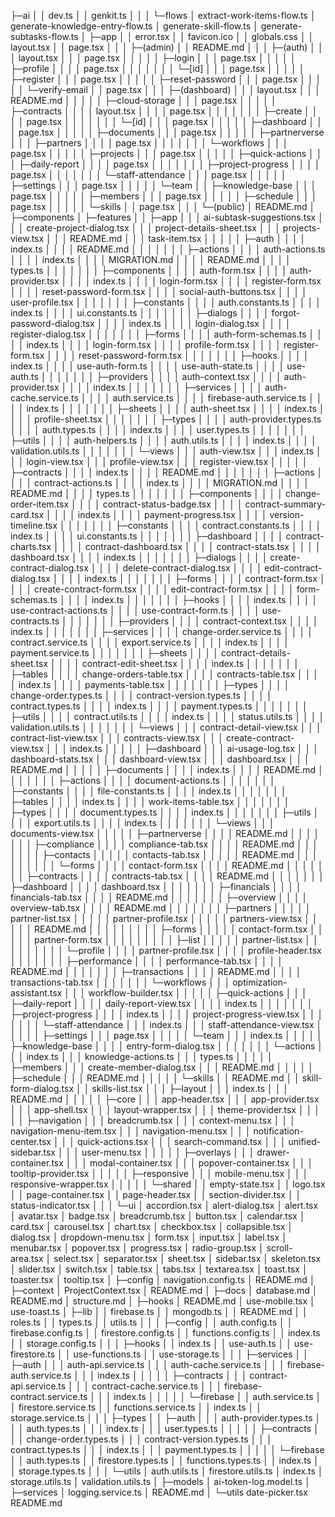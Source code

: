 ├─ai
│  │  dev.ts
│  │  genkit.ts
│  │
│  └─flows
│          extract-work-items-flow.ts
│          generate-knowledge-entry-flow.ts
│          generate-skill-flow.ts
│          generate-subtasks-flow.ts
│
├─app
│  │  error.tsx
│  │  favicon.ico
│  │  globals.css
│  │  layout.tsx
│  │  page.tsx
│  │
│  ├─(admin)
│  │      README.md
│  │
│  ├─(auth)
│  │  │  layout.tsx
│  │  │  page.tsx
│  │  │
│  │  ├─login
│  │  │      page.tsx
│  │  │
│  │  ├─profile
│  │  │  │  page.tsx
│  │  │  │
│  │  │  └─[id]
│  │  │          page.tsx
│  │  │
│  │  ├─register
│  │  │      page.tsx
│  │  │
│  │  ├─reset-password
│  │  │      page.tsx
│  │  │
│  │  └─verify-email
│  │          page.tsx
│  │
│  ├─(dashboard)
│  │  │  layout.tsx
│  │  │  README.md
│  │  │
│  │  ├─cloud-storage
│  │  │      page.tsx
│  │  │
│  │  ├─contracts
│  │  │  │  layout.tsx
│  │  │  │  page.tsx
│  │  │  │
│  │  │  ├─create
│  │  │  │      page.tsx
│  │  │  │
│  │  │  └─[id]
│  │  │          page.tsx
│  │  │
│  │  ├─dashboard
│  │  │      page.tsx
│  │  │
│  │  ├─documents
│  │  │      page.tsx
│  │  │
│  │  ├─partnerverse
│  │  │  ├─partners
│  │  │  │      page.tsx
│  │  │  │
│  │  │  └─workflows
│  │  │          page.tsx
│  │  │
│  │  ├─projects
│  │  │      page.tsx
│  │  │
│  │  ├─quick-actions
│  │  │  ├─daily-report
│  │  │  │      page.tsx
│  │  │  │
│  │  │  ├─project-progress
│  │  │  │      page.tsx
│  │  │  │
│  │  │  └─staff-attendance
│  │  │          page.tsx
│  │  │
│  │  ├─settings
│  │  │      page.tsx
│  │  │
│  │  └─team
│  │      ├─knowledge-base
│  │      │      page.tsx
│  │      │
│  │      ├─members
│  │      │      page.tsx
│  │      │
│  │      ├─schedule
│  │      │      page.tsx
│  │      │
│  │      └─skills
│  │              page.tsx
│  │
│  └─(public)
│          README.md
│
├─components
│  ├─features
│  │  ├─app
│  │  │      ai-subtask-suggestions.tsx
│  │  │      create-project-dialog.tsx
│  │  │      project-details-sheet.tsx
│  │  │      projects-view.tsx
│  │  │      README.md
│  │  │      task-item.tsx
│  │  │
│  │  ├─auth
│  │  │  │  index.ts
│  │  │  │  README.md
│  │  │  │
│  │  │  ├─actions
│  │  │  │      auth-actions.ts
│  │  │  │      index.ts
│  │  │  │      MIGRATION.md
│  │  │  │      README.md
│  │  │  │      types.ts
│  │  │  │
│  │  │  ├─components
│  │  │  │      auth-form.tsx
│  │  │  │      auth-provider.tsx
│  │  │  │      index.ts
│  │  │  │      login-form.tsx
│  │  │  │      register-form.tsx
│  │  │  │      reset-password-form.tsx
│  │  │  │      social-auth-buttons.tsx
│  │  │  │      user-profile.tsx
│  │  │  │
│  │  │  ├─constants
│  │  │  │      auth.constants.ts
│  │  │  │      index.ts
│  │  │  │      ui.constants.ts
│  │  │  │
│  │  │  ├─dialogs
│  │  │  │      forgot-password-dialog.tsx
│  │  │  │      index.ts
│  │  │  │      login-dialog.tsx
│  │  │  │      register-dialog.tsx
│  │  │  │
│  │  │  ├─forms
│  │  │  │      auth-form-schemas.ts
│  │  │  │      index.ts
│  │  │  │      login-form.tsx
│  │  │  │      profile-form.tsx
│  │  │  │      register-form.tsx
│  │  │  │      reset-password-form.tsx
│  │  │  │
│  │  │  ├─hooks
│  │  │  │      index.ts
│  │  │  │      use-auth-form.ts
│  │  │  │      use-auth-state.ts
│  │  │  │      use-auth.ts
│  │  │  │
│  │  │  ├─providers
│  │  │  │      auth-context.tsx
│  │  │  │      auth-provider.tsx
│  │  │  │      index.ts
│  │  │  │
│  │  │  ├─services
│  │  │  │      auth-cache.service.ts
│  │  │  │      auth.service.ts
│  │  │  │      firebase-auth.service.ts
│  │  │  │      index.ts
│  │  │  │
│  │  │  ├─sheets
│  │  │  │      auth-sheet.tsx
│  │  │  │      index.ts
│  │  │  │      profile-sheet.tsx
│  │  │  │
│  │  │  ├─types
│  │  │  │      auth-provider.types.ts
│  │  │  │      auth.types.ts
│  │  │  │      index.ts
│  │  │  │      user.types.ts
│  │  │  │
│  │  │  ├─utils
│  │  │  │      auth-helpers.ts
│  │  │  │      auth.utils.ts
│  │  │  │      index.ts
│  │  │  │      validation.utils.ts
│  │  │  │
│  │  │  └─views
│  │  │          auth-view.tsx
│  │  │          index.ts
│  │  │          login-view.tsx
│  │  │          profile-view.tsx
│  │  │          register-view.tsx
│  │  │
│  │  ├─contracts
│  │  │  │  index.ts
│  │  │  │  README.md
│  │  │  │
│  │  │  ├─actions
│  │  │  │      contract-actions.ts
│  │  │  │      index.ts
│  │  │  │      MIGRATION.md
│  │  │  │      README.md
│  │  │  │      types.ts
│  │  │  │
│  │  │  ├─components
│  │  │  │      change-order-item.tsx
│  │  │  │      contract-status-badge.tsx
│  │  │  │      contract-summary-card.tsx
│  │  │  │      index.ts
│  │  │  │      payment-progress.tsx
│  │  │  │      version-timeline.tsx
│  │  │  │
│  │  │  ├─constants
│  │  │  │      contract.constants.ts
│  │  │  │      index.ts
│  │  │  │      ui.constants.ts
│  │  │  │
│  │  │  ├─dashboard
│  │  │  │      contract-charts.tsx
│  │  │  │      contract-dashboard.tsx
│  │  │  │      contract-stats.tsx
│  │  │  │      dashboard.tsx
│  │  │  │      index.ts
│  │  │  │
│  │  │  ├─dialogs
│  │  │  │      create-contract-dialog.tsx
│  │  │  │      delete-contract-dialog.tsx
│  │  │  │      edit-contract-dialog.tsx
│  │  │  │      index.ts
│  │  │  │
│  │  │  ├─forms
│  │  │  │      contract-form.tsx
│  │  │  │      create-contract-form.tsx
│  │  │  │      edit-contract-form.tsx
│  │  │  │      form-schemas.ts
│  │  │  │      index.ts
│  │  │  │
│  │  │  ├─hooks
│  │  │  │      index.ts
│  │  │  │      use-contract-actions.ts
│  │  │  │      use-contract-form.ts
│  │  │  │      use-contracts.ts
│  │  │  │
│  │  │  ├─providers
│  │  │  │      contract-context.tsx
│  │  │  │      index.ts
│  │  │  │
│  │  │  ├─services
│  │  │  │      change-order.service.ts
│  │  │  │      contract.service.ts
│  │  │  │      export.service.ts
│  │  │  │      index.ts
│  │  │  │      payment.service.ts
│  │  │  │
│  │  │  ├─sheets
│  │  │  │      contract-details-sheet.tsx
│  │  │  │      contract-edit-sheet.tsx
│  │  │  │      index.ts
│  │  │  │
│  │  │  ├─tables
│  │  │  │      change-orders-table.tsx
│  │  │  │      contracts-table.tsx
│  │  │  │      index.ts
│  │  │  │      payments-table.tsx
│  │  │  │
│  │  │  ├─types
│  │  │  │      change-order.types.ts
│  │  │  │      contract-version.types.ts
│  │  │  │      contract.types.ts
│  │  │  │      index.ts
│  │  │  │      payment.types.ts
│  │  │  │
│  │  │  ├─utils
│  │  │  │      contract.utils.ts
│  │  │  │      index.ts
│  │  │  │      status.utils.ts
│  │  │  │      validation.utils.ts
│  │  │  │
│  │  │  └─views
│  │  │          contract-detail-view.tsx
│  │  │          contract-list-view.tsx
│  │  │          contracts-view.tsx
│  │  │          create-contract-view.tsx
│  │  │          index.ts
│  │  │
│  │  ├─dashboard
│  │  │      ai-usage-log.tsx
│  │  │      dashboard-stats.tsx
│  │  │      dashboard-view.tsx
│  │  │      dashboard.tsx
│  │  │      README.md
│  │  │
│  │  ├─documents
│  │  │  │  index.ts
│  │  │  │  README.md
│  │  │  │
│  │  │  ├─actions
│  │  │  │      document-actions.ts
│  │  │  │
│  │  │  ├─constants
│  │  │  │      file-constants.ts
│  │  │  │      index.ts
│  │  │  │
│  │  │  ├─tables
│  │  │  │      index.ts
│  │  │  │      work-items-table.tsx
│  │  │  │
│  │  │  ├─types
│  │  │  │      document.types.ts
│  │  │  │      index.ts
│  │  │  │
│  │  │  ├─utils
│  │  │  │      export.utils.ts
│  │  │  │      index.ts
│  │  │  │
│  │  │  └─views
│  │  │          documents-view.tsx
│  │  │
│  │  ├─partnerverse
│  │  │  │  README.md
│  │  │  │
│  │  │  ├─compliance
│  │  │  │      compliance-tab.tsx
│  │  │  │      README.md
│  │  │  │
│  │  │  ├─contacts
│  │  │  │  │  contacts-tab.tsx
│  │  │  │  │  README.md
│  │  │  │  │
│  │  │  │  └─forms
│  │  │  │          contact-form.tsx
│  │  │  │          README.md
│  │  │  │
│  │  │  ├─contracts
│  │  │  │      contracts-tab.tsx
│  │  │  │      README.md
│  │  │  │
│  │  │  ├─dashboard
│  │  │  │      dashboard.tsx
│  │  │  │
│  │  │  ├─financials
│  │  │  │      financials-tab.tsx
│  │  │  │      README.md
│  │  │  │
│  │  │  ├─overview
│  │  │  │      overview-tab.tsx
│  │  │  │      README.md
│  │  │  │
│  │  │  ├─partners
│  │  │  │  │  partner-list.tsx
│  │  │  │  │  partner-profile.tsx
│  │  │  │  │  partners-view.tsx
│  │  │  │  │  README.md
│  │  │  │  │
│  │  │  │  ├─forms
│  │  │  │  │      contact-form.tsx
│  │  │  │  │      partner-form.tsx
│  │  │  │  │
│  │  │  │  ├─list
│  │  │  │  │      partner-list.tsx
│  │  │  │  │
│  │  │  │  └─profile
│  │  │  │          partner-profile.tsx
│  │  │  │          profile-header.tsx
│  │  │  │
│  │  │  ├─performance
│  │  │  │      performance-tab.tsx
│  │  │  │      README.md
│  │  │  │
│  │  │  ├─transactions
│  │  │  │      README.md
│  │  │  │      transactions-tab.tsx
│  │  │  │
│  │  │  └─workflows
│  │  │          optimization-assistant.tsx
│  │  │          workflow-builder.tsx
│  │  │
│  │  ├─quick-actions
│  │  │  ├─daily-report
│  │  │  │      daily-report-view.tsx
│  │  │  │      index.ts
│  │  │  │
│  │  │  ├─project-progress
│  │  │  │      index.ts
│  │  │  │      project-progress-view.tsx
│  │  │  │
│  │  │  └─staff-attendance
│  │  │          index.ts
│  │  │          staff-attendance-view.tsx
│  │  │
│  │  ├─settings
│  │  │      page.tsx
│  │  │
│  │  └─team
│  │      │  index.ts
│  │      │
│  │      ├─knowledge-base
│  │      │  │  entry-form-dialog.tsx
│  │      │  │
│  │      │  └─actions
│  │      │          index.ts
│  │      │          knowledge-actions.ts
│  │      │          types.ts
│  │      │
│  │      ├─members
│  │      │      create-member-dialog.tsx
│  │      │      README.md
│  │      │
│  │      ├─schedule
│  │      │      README.md
│  │      │
│  │      └─skills
│  │              README.md
│  │              skill-form-dialog.tsx
│  │              skills-list.tsx
│  │
│  ├─layout
│  │  │  index.ts
│  │  │  README.md
│  │  │
│  │  ├─core
│  │  │      app-header.tsx
│  │  │      app-provider.tsx
│  │  │      app-shell.tsx
│  │  │      layout-wrapper.tsx
│  │  │      theme-provider.tsx
│  │  │
│  │  ├─navigation
│  │  │      breadcrumb.tsx
│  │  │      context-menu.tsx
│  │  │      navigation-menu-item.tsx
│  │  │      navigation-menu.tsx
│  │  │      notification-center.tsx
│  │  │      quick-actions.tsx
│  │  │      search-command.tsx
│  │  │      unified-sidebar.tsx
│  │  │      user-menu.tsx
│  │  │
│  │  ├─overlays
│  │  │      drawer-container.tsx
│  │  │      modal-container.tsx
│  │  │      popover-container.tsx
│  │  │      tooltip-provider.tsx
│  │  │
│  │  ├─responsive
│  │  │      mobile-menu.tsx
│  │  │      responsive-wrapper.tsx
│  │  │
│  │  └─shared
│  │          empty-state.tsx
│  │          logo.tsx
│  │          page-container.tsx
│  │          page-header.tsx
│  │          section-divider.tsx
│  │          status-indicator.tsx
│  │
│  └─ui
│          accordion.tsx
│          alert-dialog.tsx
│          alert.tsx
│          avatar.tsx
│          badge.tsx
│          breadcrumb.tsx
│          button.tsx
│          calendar.tsx
│          card.tsx
│          carousel.tsx
│          chart.tsx
│          checkbox.tsx
│          collapsible.tsx
│          dialog.tsx
│          dropdown-menu.tsx
│          form.tsx
│          input.tsx
│          label.tsx
│          menubar.tsx
│          popover.tsx
│          progress.tsx
│          radio-group.tsx
│          scroll-area.tsx
│          select.tsx
│          separator.tsx
│          sheet.tsx
│          sidebar.tsx
│          skeleton.tsx
│          slider.tsx
│          switch.tsx
│          table.tsx
│          tabs.tsx
│          textarea.tsx
│          toast.tsx
│          toaster.tsx
│          tooltip.tsx
│
├─config
│      navigation.config.ts
│      README.md
│
├─context
│      ProjectContext.tsx
│      README.md
│
├─docs
│      database.md
│      README.md
│      structure.md
│
├─hooks
│      README.md
│      use-mobile.tsx
│      use-toast.ts
│
├─lib
│  │  firebase.ts
│  │  mongodb.ts
│  │  README.md
│  │  roles.ts
│  │  types.ts
│  │  utils.ts
│  │
│  ├─config
│  │      auth.config.ts
│  │      firebase.config.ts
│  │      firestore.config.ts
│  │      functions.config.ts
│  │      index.ts
│  │      storage.config.ts
│  │
│  ├─hooks
│  │      index.ts
│  │      use-auth.ts
│  │      use-firestore.ts
│  │      use-functions.ts
│  │      use-storage.ts
│  │
│  ├─services
│  │  ├─auth
│  │  │      auth-api.service.ts
│  │  │      auth-cache.service.ts
│  │  │      firebase-auth.service.ts
│  │  │      index.ts
│  │  │
│  │  ├─contracts
│  │  │      contract-api.service.ts
│  │  │      contract-cache.service.ts
│  │  │      firebase-contract.service.ts
│  │  │      index.ts
│  │  │
│  │  └─firebase
│  │          auth.service.ts
│  │          firestore.service.ts
│  │          functions.service.ts
│  │          index.ts
│  │          storage.service.ts
│  │
│  ├─types
│  │  ├─auth
│  │  │      auth-provider.types.ts
│  │  │      auth.types.ts
│  │  │      index.ts
│  │  │      user.types.ts
│  │  │
│  │  ├─contracts
│  │  │      change-order.types.ts
│  │  │      contract-version.types.ts
│  │  │      contract.types.ts
│  │  │      index.ts
│  │  │      payment.types.ts
│  │  │
│  │  └─firebase
│  │          auth.types.ts
│  │          firestore.types.ts
│  │          functions.types.ts
│  │          index.ts
│  │          storage.types.ts
│  │
│  └─utils
│          auth.utils.ts
│          firestore.utils.ts
│          index.ts
│          storage.utils.ts
│          validation.utils.ts
│
├─models
│      ai-token-log.model.ts
│
├─services
│      logging.service.ts
│      README.md
│
└─utils
        date-picker.tsx
        README.md
